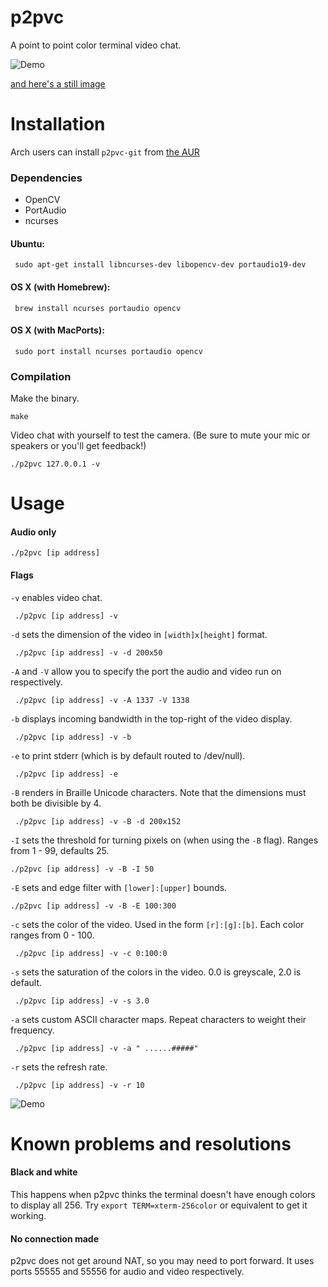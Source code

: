 # p2pvc
A point to point color terminal video chat.

![Demo](http://giant.gfycat.com/HideousSpiffyAdder.gif)

[and here's a still image](http://i.imgur.com/ziRPCWE.png)

# Installation

Arch users can install `p2pvc-git` from [the AUR](https://aur.archlinux.org/packages/p2pvc-git/)

### Dependencies

* OpenCV
* PortAudio
* ncurses

#### Ubuntu:

     sudo apt-get install libncurses-dev libopencv-dev portaudio19-dev

#### OS X (with Homebrew):

     brew install ncurses portaudio opencv

#### OS X (with MacPorts):

     sudo port install ncurses portaudio opencv

### Compilation
Make the binary.

    make

Video chat with yourself to test the camera. (Be sure to mute your mic or speakers or you'll get feedback!)

    ./p2pvc 127.0.0.1 -v

# Usage

#### Audio only

    ./p2pvc [ip address]

#### Flags

`-v` enables video chat.

     ./p2pvc [ip address] -v

`-d` sets the dimension of the video in `[width]x[height]` format.

     ./p2pvc [ip address] -v -d 200x50

`-A` and `-V` allow you to specify the port the audio and video run on respectively.

     ./p2pvc [ip address] -v -A 1337 -V 1338

`-b` displays incoming bandwidth in the top-right of the video display.
 
     ./p2pvc [ip address] -v -b

`-e` to print stderr (which is by default routed to /dev/null).

     ./p2pvc [ip address] -e
     
`-B` renders in Braille Unicode characters.  Note that the dimensions must both be divisible by 4. 

     ./p2pvc [ip address] -v -B -d 200x152

`-I` sets the threshold for turning pixels on (when using the `-B` flag).  Ranges from 1 - 99, defaults 25.

    ./p2pvc [ip address] -v -B -I 50

`-E` sets and edge filter with `[lower]:[upper]` bounds.

    ./p2pvc [ip address] -v -B -E 100:300

`-c` sets the color of the video.  Used in the form `[r]:[g]:[b]`.  Each color ranges from 0 - 100.

     ./p2pvc [ip address] -v -c 0:100:0

`-s` sets the saturation of the colors in the video.  0.0 is greyscale, 2.0 is default.

     ./p2pvc [ip address] -v -s 3.0
     
`-a` sets custom ASCII character maps.  Repeat characters to weight their frequency.

     ./p2pvc [ip address] -v -a " ......#####"
     
`-r` sets the refresh rate.

     ./p2pvc [ip address] -v -r 10
     
![Demo](http://fat.gfycat.com/WideRecklessChinesecrocodilelizard.gif)
# Known problems and resolutions

#### Black and white

This happens when p2pvc thinks the terminal doesn't have enough colors to display all 256.  Try `export TERM=xterm-256color` or equivalent to get it working.

#### No connection made

p2pvc does not get around NAT, so you may need to port forward.  It uses ports 55555 and 55556 for audio and video respectively.
